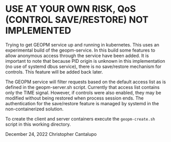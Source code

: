 USE AT YOUR OWN RISK, QoS (CONTROL SAVE/RESTORE) NOT IMPLEMENTED
================================================================

Trying to get GEOPM service up and running in kubernetes.  This uses
an experimental build of the geopm-service.  In this build some
features to allow anonymous access through the service have been
added.  It is important to note that because PID origin is unknown in
this implementation (no use of systemd dbus service), there is no
save/restore mechanism for controls.  This feature will be added back
later.

The GEOPM service will filter requests based on the default access
list as is defined in the geopm-server.sh script.  Currently that
access list contains only the TIME signal.  However, if controls were
also enabled, they may be modified without being restored when process
session ends.  The authentication for the save/restore feature is
managed by systemd in the non-containerized solution.

To create the client and server containers execute the
`geopm-create.sh` script in this working directory.

December 24, 2022
Christopher Cantalupo
